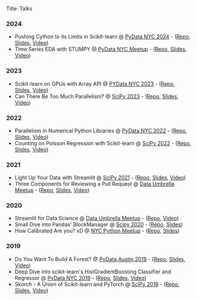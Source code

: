 Title: Talks

### 2024

- Pushing Cython to its Limits in Scikit-learn @ [PyData NYC 2024](https://pydata.org/nyc2024/) - ([Repo](https://github.com/thomasjpfan/pydata-nyc-meetup-2024-stumpy), [Slides](https://thomasjpfan.github.io/pydata-nyc-2024-cython-in-scikit-learn), [Video](https://www.youtube.com/watch?v=rGYB7FcFnVE))
- Time Series EDA with STUMPY @ [PyData NYC Meetup](https://www.meetup.com/pydatanyc/) - ([Repo](https://github.com/thomasjpfan/pydata-nyc-meetup-2024-stumpy), [Slides](https://thomasjpfan.github.io/pydata-nyc-meetup-2024-stumpy/#/time-series-eda-with-stumpy), [Video](https://www.youtube.com/watch?v=kCOm0VtC8c8))

### 2023

- Scikit-learn on GPUs with Array API @ [PYData NYC 2023](https://pydata.org/nyc2023/) - ([Repo](https://github.com/thomasjpfan/pydata-nyc-2023-scikit-learn-array-api), [Slides](https://thomasjpfan.github.io/pydata-nyc-2023-scikit-learn-array-api/#1), [Video](https://www.youtube.com/watch?v=c_s8tr1AizA))
- Can There Be Too Much Parallelism? @ [SciPy 2023](https://www.scipy2023.scipy.org) - ([Repo](https://github.com/thomasjpfan/scipy-2023-too-parallel), [Slides](https://thomasjpfan.github.io/scipy-2023-too-parallel/), [Video](https://www.youtube.com/watch?v=hy5yDxvLCDA&list=PL1PbeFStIOoOd01KhBeba-byU5E5dJ716&index=28))

### 2022

- Parallelism in Numerical Python Libraries @ [PyData NYC 2022](https://pydata.org/nyc2022/) - ([Repo](https://github.com/thomasjpfan/pydata-nyc-2022-parallelism), [Slides](https://thomasjpfan.github.io/pydata-nyc-2022-parallelism), [Video](https://www.youtube.com/watch?v=3h6cAzpWNVU))
- Counting on Poisson Regression with Scikit-learn @ [SciPy 2022](https://www.scipy2022.scipy.org) - ([Repo](https://github.com/thomasjpfan/scipy-2022-poisson), [Slides](https://thomasjpfan.github.io/scipy-2022-poisson/), [Video](https://www.youtube.com/watch?v=X5XE_2_A7gQ))

### 2021

- Light Up Your Data with Streamlit @ [SciPy 2021](https://www.scipy2021.scipy.org) - ([Repo](https://github.com/thomasjpfan/scipy-2021-streamlit), [Slides](https://thomasjpfan.github.io/scipy-2021-streamlit/), [Video](https://www.youtube.com/watch?v=oqJE_S5yZPc))
- Three Components for Reviewing a Pull Request @ [Data Umbrella Meetup](https://www.meetup.com/data-umbrella/events/278045166/) - ([Repo](https://github.com/thomasjpfan/data-umbrella-2021-reviewing-prs), [Slides](https://thomasjpfan.github.io/data-umbrella-2021-reviewing-prs/), [Video](https://www.youtube.com/watch?v=dyxS9KKCNzA))

### 2020

- Streamlit for Data Science @ [Data Umbrella Meetup](https://www.meetup.com/data-umbrella/events/274110563/) - ([Repo](https://github.com/thomasjpfan/data-umbrella-2020-streamlit-ml), [Video](https://www.youtube.com/watch?v=5TCdoWemSXI))
- Small Dive into Pandas' BlockManager @ [Scipy 2020](https://www.scipy2020.scipy.org) - ([Repo](https://github.com/thomasjpfan/scipy-2020-lightning-talk-pandas-blockmanager), [Slides](https://thomasjpfan.github.io/scipy-2020-lightning-talk-pandas-blockmanager/#1))
- How Calibrated Are you? xD @ [NYC Python Meetup](https://www.meetup.com/nycpython/) - ([Repo](https://github.com/thomasjpfan/nyc-python-2020-lightning-how-calibrated-are-you), [Slides](https://github.com/thomasjpfan/lightning-talks/blob/master/2020_01_23_how_calibrated_are_you/notebook.ipynb))

### 2019

- Do You Want To Build A Forest? @ [PyData Austin 2019](https://pydata.org/austin2019)  - ([Repo](https://github.com/thomasjpfan/pydata-2019-forest), [Slides](https://github.com/thomasjpfan/pydata-2019-forest/blob/master/presentation.pdf), [Video](https://www.youtube.com/watch?v=H01T_ICbJZY))
- Deep Dive into scikit-learn's HistGradientBoosting Classifier and Regressor @ [PyData NYC 2019](https://pydata.org/nyc2019) - ([Repo](https://github.com/thomasjpfan/pydata-2019-histgradientboosting), [Slides](https://github.com/thomasjpfan/pydata-2019-histgradientboosting/blob/master/presentation.pdf), [Video](https://youtu.be/J9QQ6l_HToU))
- Skorch - A Union of Scikit-learn and PyTorch @ [SciPy 2019](https://www.scipy2019.scipy.org) - ([Repo](https://github.com/thomasjpfan/pydata2018_dc_skorch), [Slides](https://github.com/thomasjpfan/pydata2018_dc_skorch/raw/master/slides.pdf), [Video](https://www.youtube.com/watch?v=0J7FaLk0bmQ))
